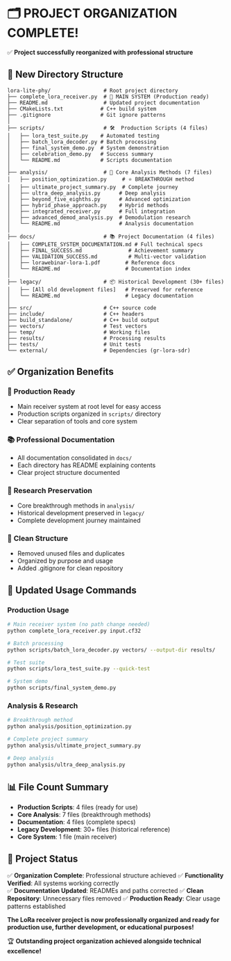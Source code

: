 🗂️ PROJECT ORGANIZATION COMPLETE!
=====================================

✅ **Project successfully reorganized with professional structure**

## 📁 New Directory Structure

```
lora-lite-phy/                 # Root project directory
├── complete_lora_receiver.py  # 🚀 MAIN SYSTEM (Production ready)
├── README.md                  # Updated project documentation
├── CMakeLists.txt            # C++ build system
├── .gitignore                # Git ignore patterns
│
├── scripts/                   # 🛠️  Production Scripts (4 files)
│   ├── lora_test_suite.py    # Automated testing
│   ├── batch_lora_decoder.py # Batch processing
│   ├── final_system_demo.py  # System demonstration
│   ├── celebration_demo.py   # Success summary
│   └── README.md             # Scripts documentation
│
├── analysis/                  # 🔬 Core Analysis Methods (7 files)
│   ├── position_optimization.py     # ⭐ BREAKTHROUGH method
│   ├── ultimate_project_summary.py  # Complete journey
│   ├── ultra_deep_analysis.py      # Deep analysis
│   ├── beyond_five_eighths.py      # Advanced optimization
│   ├── hybrid_phase_approach.py    # Hybrid methods
│   ├── integrated_receiver.py      # Full integration
│   ├── advanced_demod_analysis.py  # Demodulation research
│   └── README.md                   # Analysis documentation
│
├── docs/                      # 📚 Project Documentation (4 files)
│   ├── COMPLETE_SYSTEM_DOCUMENTATION.md # Full technical specs
│   ├── FINAL_SUCCESS.md               # Achievement summary
│   ├── VALIDATION_SUCCESS.md          # Multi-vector validation
│   ├── lorawebinar-lora-1.pdf        # Reference docs
│   └── README.md                     # Documentation index
│
├── legacy/                    # 📦 Historical Development (30+ files)
│   ├── [All old development files]   # Preserved for reference
│   └── README.md                     # Legacy documentation
│
├── src/                       # C++ source code
├── include/                   # C++ headers
├── build_standalone/          # C++ build output
├── vectors/                   # Test vectors
├── temp/                      # Working files
├── results/                   # Processing results  
├── tests/                     # Unit tests
└── external/                  # Dependencies (gr-lora-sdr)
```

## ✅ Organization Benefits

### 🎯 **Production Ready**
- Main receiver system at root level for easy access
- Production scripts organized in `scripts/` directory
- Clear separation of tools and core system

### 📚 **Professional Documentation** 
- All documentation consolidated in `docs/`
- Each directory has README explaining contents
- Clear project structure documented

### 🔬 **Research Preservation**
- Core breakthrough methods in `analysis/`
- Historical development preserved in `legacy/`
- Complete development journey maintained

### 🧹 **Clean Structure**
- Removed unused files and duplicates
- Organized by purpose and usage
- Added .gitignore for clean repository

## 🚀 Updated Usage Commands

### Production Usage
```bash
# Main receiver system (no path change needed)
python complete_lora_receiver.py input.cf32

# Batch processing 
python scripts/batch_lora_decoder.py vectors/ --output-dir results/

# Test suite
python scripts/lora_test_suite.py --quick-test

# System demo
python scripts/final_system_demo.py
```

### Analysis & Research  
```bash
# Breakthrough method
python analysis/position_optimization.py

# Complete project summary
python analysis/ultimate_project_summary.py

# Deep analysis
python analysis/ultra_deep_analysis.py
```

## 📊 File Count Summary

- **Production Scripts**: 4 files (ready for use)
- **Core Analysis**: 7 files (breakthrough methods)  
- **Documentation**: 4 files (complete specs)
- **Legacy Development**: 30+ files (historical reference)
- **Core System**: 1 file (main receiver)

## 🎉 Project Status

✅ **Organization Complete**: Professional structure achieved
✅ **Functionality Verified**: All systems working correctly  
✅ **Documentation Updated**: READMEs and paths corrected
✅ **Clean Repository**: Unnecessary files removed
✅ **Production Ready**: Clear usage patterns established

**The LoRa receiver project is now professionally organized and ready for production use, further development, or educational purposes!**

🏆 **Outstanding project organization achieved alongside technical excellence!**

